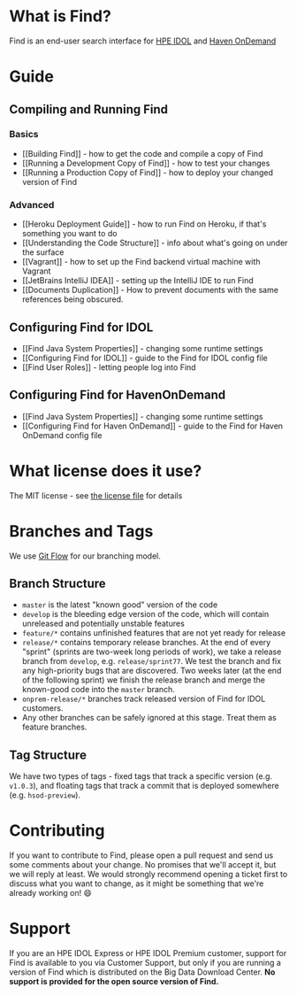 # What is Find?

Find is an end-user search interface for [HPE IDOL](http://www8.hp.com/uk/en/software-solutions/information-data-analytics-idol/index.html) and [Haven OnDemand](https://www.havenondemand.com)

# Guide

## Compiling and Running Find

### Basics

- [[Building Find]] - how to get the code and compile a copy of Find
- [[Running a Development Copy of Find]] - how to test your changes
- [[Running a Production Copy of Find]] - how to deploy your changed version of Find

### Advanced
- [[Heroku Deployment Guide]] - how to run Find on Heroku, if that's something you want to do
- [[Understanding the Code Structure]] - info about what's going on under the surface
- [[Vagrant]] - how to set up the Find backend virtual machine with Vagrant
- [[JetBrains IntelliJ IDEA]] - setting up the IntelliJ IDE to run Find
- [[Documents Duplication]] - How to prevent documents with the same references being obscured.

## Configuring Find for IDOL

- [[Find Java System Properties]] - changing some runtime settings
- [[Configuring Find for IDOL]] - guide to the Find for IDOL config file
- [[Find User Roles]] - letting people log into Find

## Configuring Find for HavenOnDemand

- [[Find Java System Properties]] - changing some runtime settings
- [[Configuring Find for Haven OnDemand]] - guide to the Find for Haven OnDemand config file

# What license does it use?

The MIT license - see [the license file](https://github.com/hpe-idol/find/blob/master/LICENSE) for details

# Branches and Tags

We use [Git Flow](http://nvie.com/posts/a-successful-git-branching-model/) for our branching model.

## Branch Structure
- `master` is the latest "known good" version of the code
- `develop` is the bleeding edge version of the code, which will contain unreleased and potentially unstable features
- `feature/*` contains unfinished features that are not yet ready for release
- `release/*` contains temporary release branches.  At the end of every "sprint" (sprints are two-week long periods of work), we take a release branch from `develop`, e.g. `release/sprint77`.  We test the branch and fix any high-priority bugs that are discovered.  Two weeks later (at the end of the following sprint) we finish the release branch and merge the known-good code into the `master` branch.
- `onprem-release/*` branches track released version of Find for IDOL customers.
- Any other branches can be safely ignored at this stage.  Treat them as feature branches.

## Tag Structure
We have two types of tags - fixed tags that track a specific version (e.g. `v1.0.3`), and floating tags that track a commit that is deployed somewhere (e.g. `hsod-preview`).

# Contributing
If you want to contribute to Find, please open a pull request and send us some comments about your change.  No promises that we'll accept it, but we will reply at least.  We would strongly recommend opening a ticket first to discuss what you want to change, as it might be something that we're already working on! :smile: 

# Support
If you are an HPE IDOL Express or HPE IDOL Premium customer, support for Find is available to you via Customer Support, but only if you are running a version of Find which is distributed on the Big Data Download Center.  **No support is provided for the open source version of Find.**